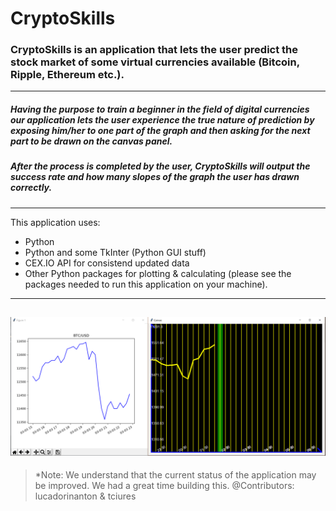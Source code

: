 # CryptoSkills

### CryptoSkills is an application that lets the user predict the stock market of some virtual currencies available (Bitcoin, Ripple, Ethereum etc.).
---
##### Having the purpose to train a beginner in the field of digital currencies our application lets the user experience the true nature of prediction by exposing him/her to one part of the graph and then asking for the next part to be drawn on the canvas panel.
##### After the process is completed by the user, CryptoSkills will output the success rate and how many slopes of the graph the user has drawn correctly.
---
This application uses:
* Python
* Python and some TkInter (Python GUI stuff)
* CEX.IO API for consistend updated data
* Other Python packages for plotting & calculating (please see the packages needed to run this application on your machine).
---
![CryptoSkills in action](https://github.com/Horiapavel98/CryptoSkills/blob/master/images/CryptoSkills.png)
---
> *Note: We understand that the current status of the application may be improved. We had a great time building this. @Contributors: lucadorinanton & tciures
